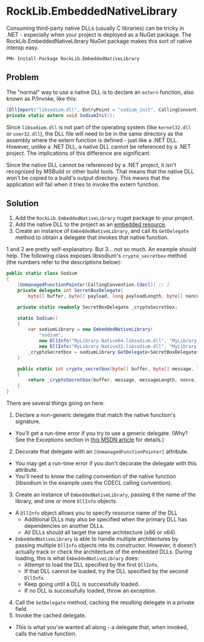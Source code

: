 RockLib.EmbeddedNativeLibrary
==========================

Consuming third-party native DLLs (usually C libraries) can be tricky in .NET - especially when your project is deployed as a NuGet package. The RockLib.EmbeddedNativeLibrary NuGet package makes this sort of native interop easy.

```
PM> Install-Package RockLib.EmbeddedNativeLibrary
```

Problem
--------

The "normal" way to use a native DLL is to declare an `extern` function, also known as P/Invoke, like this:

```c#
[DllImport("libsodium.dll", EntryPoint = "sodium_init", CallingConvention = CallingConvention.Cdecl)]
private static extern void SodiumInit();
```

Since `libsodium.dll` is not part of the operating system (like `kernel32.dll` or `user32.dll`), the DLL file will need to be in the same directory as the assembly where the extern function is defined - just like a .NET DLL. However, unlike a .NET DLL, a native DLL cannot be referenced by a .NET project. The implications of this difference are significant.

Since the native DLL cannot be referenced by a .NET project, it isn't recognized by MSBuild or other build tools. That means that the native DLL won't be copied to a build's output directory. This means that the application will fail when it tries to invoke the extern function.

Solution
--------

1. Add the `RockLib.EmbeddedNativeLibrary` nuget package to your project.
2. Add the native DLL to the project as an [embedded resource](https://support.microsoft.com/en-us/kb/319292).
3. Create an instance of `EmbeddedNativeLibrary`, and call its `GetDelegate` method to obtain a delegate that invokes that native function.

1 and 2 are pretty self-explanatory. But 3... not so much. An example should help. The following class exposes libsodium's `crypto_secretbox` method (the numbers refer to the descriptions below):

```c#
public static class Sodium
{
    [UnmanagedFunctionPointer(CallingConvention.Cdecl)] // 2
    private delegate int SecretBoxDelegate(
        byte[] buffer, byte[] payload, long payloadLength, byte[] nonce, byte[] key); // 1

    private static readonly SecretBoxDelegate _cryptoSecretbox;

    static Sodium()
    {
        var sodiumLibrary = new EmbeddedNativeLibrary(
            "sodium",
            new DllInfo("MyLibrary.Native64.libsodium.dll", "MyLibrary.Native64.msvcr120.dll"),
            new DllInfo("MyLibrary.Native32.libsodium.dll", "MyLibrary.Native32.msvcr120.dll")); // 3
        _cryptoSecretbox = sodiumLibrary.GetDelegate<SecretBoxDelegate>("crypto_secretbox"); // 4
    }

    public static int crypto_secretbox(byte[] buffer, byte[] message, long messageLength, byte[] nonce, byte[] key)
    {
        return _cryptoSecretbox(buffer, message, messageLength, nonce, key); // 5
    }
}
```

There are several things going on here.

1. Declare a non-generic delegate that match the native function's signature.
  - You'll get a run-time error if you try to use a generic delegate. (Why? See the Exceptions section in [this MSDN article](https://msdn.microsoft.com/en-us/library/vstudio/zdx6dyyh.aspx) for details.)
2. Decorate that delegate with an `[UnmanagedFunctionPointer]` attribute.
  - You may get a run-time error if you don't decorate the delegate with this attribute.
  - You'll need to know the calling convention of the native function (libsodium in the example uses the CDECL calling convention).
3. Create an instance of `EmbeddedNativeLibrary`, passing it the name of the library, and one or more `DllInfo` objects.
  - A `DllInfo` object allows you to specify resource name of the DLL
    - Additional DLLs may also be specified when the primary DLL has dependencies on another DLLs.
    - All DLLs should all target the same architecture (x86 or x64).
  - `EmbeddedNativeLibrary` is able to handle multiple architectures by passing multiple `DllInfo` objects into its constructor. However, it doesn't actually track or check the architecture of the embedded DLLs. During loading, this is what `EmbeddedNativeLibrary` does:
    - Attempt to load the DLL specified by the first `DllInfo`.
    - If that DLL cannot be loaded, try the DLL specified by the second `DllInfo`.
    - Keep going until a DLL is successfully loaded.
    - If no DLL is successfully loaded, throw an exception.
4. Call the `GetDelegate` method, caching the resulting delegate in a private field.
5. Invoke the cached delegate.
  - _This_ is what you've wanted all along - a delegate that, when invoked, calls the native function.
